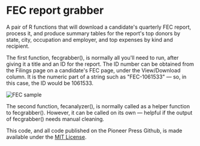 # FEC report grabber

A pair of R functions that will download a candidate's quarterly FEC report, process it, and produce summary tables for the report's top donors by state, city, occupation and employer, and top expenses by kind and recipient.

The first function, fecgrabber(), is normally all you'll need to run, after giving it a title and an ID for the report. The ID number can be obtained from the Filings page on a candidate's FEC page, under the View/Download column. It is the numeric part of a string such as "FEC-1061533" — so, in this case, the ID would be 1061533.

![FEC sample](https://raw.githubusercontent.com/pioneerpress/code/master/misc-images/fec-screengrab.jpg)

The second function, fecanalyzer(), is normally called as a helper function to fecgrabber(). However, it can be called on its own — helpful if the output of fecgrabber() needs manual cleaning.

This code, and all code published on the Pioneer Press Github, is made available under the [MIT License](http://opensource.org/licenses/MIT).
